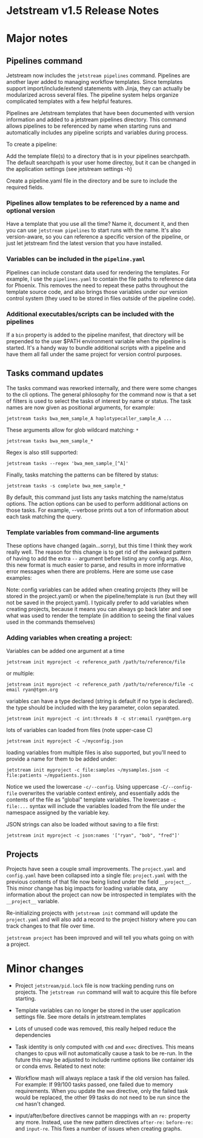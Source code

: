 # Jetstream v1.5 Release Notes

# Major notes

## Pipelines command

Jetstream now includes the `jetstream pipelines` command. Pipelines are another 
layer added to managing workflow templates. Since templates support 
import/include/extend statements with Jinja, they can actually be modularized 
across several files. The pipeline system helps organize complicated templates 
with a few helpful features.

Pipelines are Jetstream templates that have been documented with version
information and added to a jetstream pipelines directory. This command allows 
pipelines to be referenced by name when starting runs and automatically 
includes any pipeline scripts and variables during process.

To create a pipeline:

Add the template file(s) to a directory that is in your pipelines searchpath. 
The default searchpath is your user home directoy, but it can be changed in the 
application settings (see jetstream settings -h)

Create a pipeline.yaml file in the directory and be sure to include the 
required fields.


### Pipelines allow templates to be referenced by a name and optional version

Have a template that you use all the time? Name it, document it, and then you
can use `jetstream pipelines` to start runs with the name. It's also 
version-aware, so you can reference a specific version of the pipeline, or just
let jetstream find the latest version that you have installed.


### Variables can be included in the `pipeline.yaml`

Pipelines can include constant data used for rendering the templates. For 
example, I use the `pipelines.yaml` to contain the file paths to reference data 
for Phoenix. This removes the need to repeat these paths throughout the 
template source code, and also brings those variables under our version control 
system (they used to be stored in files outside of the pipeline code).


### Additional executables/scripts can be included with the pipelines

If a `bin` property is added to the pipeline manifest, that directory will be
prepended to the user $PATH environment variable when the pipeline is started. 
It's a handy way to bundle additional scripts with a pipeline and have them 
all fall under the same project for version control purposes. 


## Tasks command updates

The tasks command was reworked internally, and there were some changes to the
cli options. The general philosophy for the command now is that a set of 
filters is used to select the tasks of interest by name or status. The task
names are now given as positional arguments, for example:

```
jetstream tasks bwa_mem_sample_A haplotypecaller_sample_A ...
```

These arguments allow for glob wildcard matching: `*` 

```
jetstream tasks bwa_mem_sample_*
```

Regex is also still supported:

```
jetstream tasks --regex 'bwa_mem_sample_[^A]' 
```

Finally, tasks matching the patterns can be filtered by status:

```
jetstream tasks -s complete bwa_mem_sample_*
```

By default, this command just lists any tasks matching the name/status options.
The action options can be used to perform additional actions on those tasks. 
For example, --verbose prints out a ton of information about each task matching
the query. 


### Template variables from command-line arguments

These options have changed (again...sorry), but this time I think they work 
really well. The reason for this change is to get rid of the awkward pattern 
of having to add the extra `--` argument before listing any config args. Also,
this new format is much easier to parse, and results in more informative error
messages when there are problems. Here are some use case examples:

Note: config variables can be added when creating projects (they will be stored
in the project.yaml) or when the pipeline/template is run (but they will not 
be saved in the project.yaml). I typically prefer to add variables when 
creating projects, because it means you can always go back later and see what
was used to render the template (in addition to seeing the final values used
in the commands themselves)

### Adding variables when creating a project:

Variables can be added one argument at a time

```
jetstream init myproject -c reference_path /path/to/reference/file
```

or multiple:

```
jetstream init myproject -c reference_path /path/to/reference/file -c email ryan@tgen.org
```

variables can have a type declared (string is default if no type is declared).
the type should be included with the key parameter, colon separated.

```
jetstream init myproject -c int:threads 8 -c str:email ryan@tgen.org
```


lots of variables can loaded from files (note upper-case C)

```
jetstream init myproject -C ~/myconfig.json
```


loading variables from multiple files is also supported, but you'll need to 
provide a name for them to be added under:

```
jetstream init myproject -c file:samples ~/mysamples.json -c file:patients ~/mypatients.json
```

Notice we used the lowercase `-c/--config`. Using uppercase `-C/--config-file`
overwrites the variable context entirely, and essentially adds the contents of
the file as "global" template variables. The lowercase `-c file:...` syntax
will include the variables loaded from the file under the namespace assigned
by the variable key.

JSON strings can also be loaded without saving to a file first:

```
jetstream init myproject -c json:names '["ryan", "bob", "fred"]' 
```


## Projects

Projects have seen a couple small improvements. The `project.yaml` and 
`config.yaml` have been collapsed into a single file: `project.yaml` with the 
previous contents of that file now being listed under the field `__project__`.
This minor change has big impacts for loading variable data, any information
about the project can now be introspected in templates with the `__project__` 
variable. 

Re-initializing projects with `jetstream init` command will update the 
`project.yaml` and will also add a record to the project history where you can
track changes to that file over time.

`jetstream project` has been improved and will tell you whats going on with a
project. 

# Minor changes

- Project `jetstream/pid.lock` file is now tracking pending runs on projects. 
  The `jetstream run` command will wait to acquire this file before starting.

- Template variables can no longer be stored in the user application settings 
  file. See more details in jetstream.templates

- Lots of unused code was removed, this really helped reduce the dependencies

- Task identity is only computed with `cmd` and `exec` directives. This means
  changes to cpus will not automatically cause a task to be re-run. In the 
  future this may be adjusted to include runtime options like container ids or
  conda envs. Related to next note:

- Workflow mash will always replace a task if the old version has failed. For
  example: If 99/100 tasks passed, one failed due to memory requirements. When 
  you update the `mem` directive, only the failed task would be replaced, the 
  other 99 tasks do not need to be run since the `cmd` hasn't changed.

- input/after/before directives cannot be mappings with an `re:` property any
  more. Instead, use the new pattern directives `after-re:` `before-re:` and
  `input-re`. This fixes a number of issues when creating graphs. 




